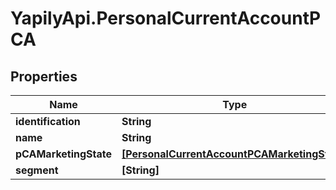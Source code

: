 # YapilyApi.PersonalCurrentAccountPCA

## Properties
Name | Type | Description | Notes
------------ | ------------- | ------------- | -------------
**identification** | **String** |  | [optional] 
**name** | **String** |  | [optional] 
**pCAMarketingState** | [**[PersonalCurrentAccountPCAMarketingState]**](PersonalCurrentAccountPCAMarketingState.md) |  | [optional] 
**segment** | **[String]** |  | [optional] 


